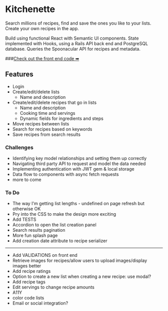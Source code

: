 # Kitchenette

Search millions of recipes, find and save the ones you like to your lists. Create your own recipes in the app.

Build using functional React with Semantic UI components. State implemented with Hooks, using a Rails API back end and PostgreSQL database. Queries the Spoonacular API for recipes and metadata.

###[Check out the front end code ➡︎](https://github.com/ajsultanov/kitchen-frontend "Kitchenette App front end repo")

## Features
- Login
- Create/edit/delete lists
    - Name and description
- Create/edit/delete recipes that go in lists
    - Name and description
    - Cooking time and servings
    - Dynamic fields for ingredients and steps
- Move recipes between lists
- Search for recipes based on keywords
- Save recipes from search results

### Challenges
- Identifying key model relationships and setting them up correctly
- Navigating third party API to request and model the data needed
- Implementing authentication with JWT gem & local storage
- Data flow to components with async fetch requests
- more to come

### To Do
- The way I'm getting list lengths - undefined on page refresh but otherwise OK
- Pry into the CSS to make the design more exciting
- Add TESTS
- Accordion to open the list creation panel
- Search results pagination
- More fun splash page
- Add creation date attribute to recipe serializer
---
- Add VALIDATIONS on front end
- Retrieve images for recipes/allow users to upload images/display images better
- Add recipe ratings
- Option to create a new list when creating a new recipe: use modal?
- Add recipe tags
- Edit servings to change recipe amounts
- A11Y
- color code lists
- Email or social integration?

